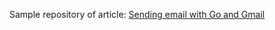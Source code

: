 Sample repository of article: [Sending email with Go and Gmail](https://uhkrowi.github.io/blog/go-gmail-mailer/)
